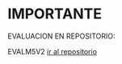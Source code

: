# IMPORTANTE

EVALUACION EN REPOSITORIO:

EVALM5V2 [ir al repositorio](https://github.com/renecal/EVALM5V2)
